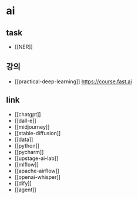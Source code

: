 # ai

## task
- [[NER]]

## 강의
- [[practical-deep-learning]] https://course.fast.ai

## link
- [[chatgpt]]
- [[dall-e]]
- [[midjourney]]
- [[stable-diffusion]]
- [[data]]
- [[python]]
- [[pycharm]]
- [[upstage-ai-lab]]
- [[mlflow]]
- [[apache-airflow]]
- [[openai-whisper]]
- [[dify]]
- [[agent]]

